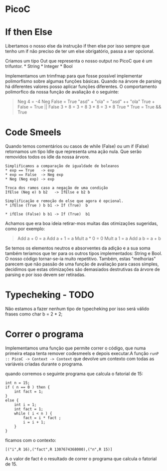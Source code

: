 # PicoC

# If then Else
Libertamos o nosso else da instrução if then else por isso sempre que tenho um if não
preciso de ter um else obrigatório, passa a ser opcional.


Criamos um tipo Out que representa o nosso output no PicoC que é um trifuntor.
    * String
    * Integer
    * Bool

Implementamos um trimfmap para que fosse possível implementar polimorfismo sobre algumas funções básicas. Quando na árvore de parsing há diferentes valores posso aplicar funções diferentes. O comportamento polimorfico da nossa função de avaliação é o seguinte:
> Neg 4 = -4
> Neg False = True
> "asd" + "ola" = "asd" ++ "ola"
> True  + False = True || False
>  3    + 8     = 3 + 8
>  3    * 8     = 3 * 8
> True  * True  = True && True

# Code Smeels
Quando temos comentários ou casos de while (False) ou um if (False) retornamos um tipo Idle que representa uma ação nula. Que serão removidos todos os idle da nossa árvore.

    Simplificamos a comparação de igualdade de boleanos 
    * exp == True   -> exp
    * exp == False  -> Neg exp
    * Neg (Neg exp) -> exp

    Troca dos ramos caso a negação de uma condição
    IfElse (Neg e) b b2   -> IfElse e b2 b 

    Simplificação e remoção do else que agora é opcional.
    * ifElse (True ) b b1 -> If (True)  b 

    * ifElse (False) b b1 -> If (True)  b1


Achamos que era boa ideia retirar-mos muitas das otimizações sugeridas, como por exemplo:
> Add a + 0 = a
> Add a + 1 = a
> Mult a * 0 = 0
> Mult a 1 = a
> Add a b = a + b

Se temos os elementos neutros e absorventes da adição e a sua soma também teriamos que ter para os outros tipos implementados: String e Bool. O nosso código tornar-se-ia muito repetitivo. Também, estas "melhorias" parecem que não passão de uma função de avaliação para casos simples, decidimos que estas otimizações são demasiados destrutivas da árvore de parsing e por isso devem ser retiradas.


# Typecheking - TODO
Não estamos a fazer nenhum tipo de typecheking por isso será válido frases como char b = 2 * 2; 

# Correr o programa

Implementamos uma função que permite correr o código, que numa primeira etapa tenta remover codesmeels e depois executar.A função ``` runP :: PicoC -> Context -> Context ``` que devolve um contexto com todas as variáveis criadas durante o programa.

quando corremos o seguinte programa que calcula o fatorial de 15:
```
int n = 15; 
if ( n == 0 ) then {
    int fact = 1;
}
else {
    int i = 1; 
    int fact = 1;
    while ( i < n ) {
        fact = i * fact ;
        i = i + 1;
    }
}
```
ficamos com o contexto:
```
[("i",R 16),("fact",R 1307674368000),("n",R 15)] 

```
A o valor de fact é o resultado de correr o programa que calcula o fatorial de 15.
